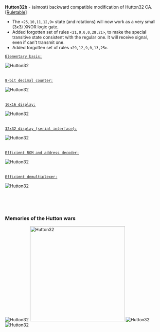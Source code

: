 **Hutton32b** - (almost) backward compatible modification of Hutton32 CA. [[Ruletable](doc/Hutton32b.rule)]<br>
- The `<25,10,11,12,9>` state (and rotations) will now work as a very small (3x3) XNOR logic gate.
- Added forgotten set of rules `<21,0,0,0,28,21>`, to make the special transitive state consistent with the regular one. It will receive signal, even if can't transmit one.
- Added forgotten set of rules `<29,12,9,0,13,25>`.

[`Elementary basis:`](circuits-sandbox.rle)

![Hutton32](doc/circuits-sandbox.png)
<br><br><br>
[`8-bit decimal counter:`](advanced%20counter.mc)

![Hutton32](doc/advanced%20counter~marked.png)
<br><br><br>
[`16x16 display:`](misc/16x16%20display.mc)

![Hutton32](doc/16x16%20display.png)
<br><br><br>
[`32x32 display (serial interface):`](misc/32x32%20display.mc)

![Hutton32](doc/32x32%20display.png)
<br><br><br>
[`Efficient ROM and address decoder:`](misc/256k%20Segmented%20ROM.mc)

![Hutton32](doc/256k%20Segmented%20ROM.png)
<br><br><br>
[`Efficient demultiplexer:`](misc/efficient_demultiplexer.mc)

![Hutton32](doc/efficient_demultiplexer.png)


<br><br><br>
### Memories of the Hutton wars
![Hutton32](doc/memes/adder%20meme.png)
<img src="doc/memes/not%20meme.jpg" alt="Hutton32" width="312">
![Hutton32](doc/memes/wirecross.png)
![Hutton32](doc/memes/Segmented%20ROM.png)
